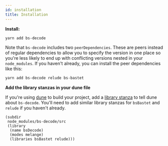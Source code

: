 ```yaml
---
id: installation
title: Installation
---
```


**Install:**

```sh
yarn add bs-decode
```

Note that `bs-decode` includes two `peerDependencies`. These are peers instead of regular dependencies to allow you to specify the version in one place so you're less likely to end up with conflicting versions nested in your `node_modules`. If you haven't already, you can install the peer dependencies like this:

```sh
yarn add bs-decode relude bs-bastet
```

**Add the library stanzas in your dune file**

If you're using [dune](https://dune.build/) to build your project, add a [library stanza](https://dune.readthedocs.io/en/stable/dune-files.html#library) to tell dune about `bs-decode`. You'll need to add similar library stanzas for `bsBastet` and `relude` if you haven't already.

```
(subdir
 node_modules/bs-decode/src
 (library
  (name bsDecode)
  (modes melange)
  (libraries bsBastet relude)))
```
